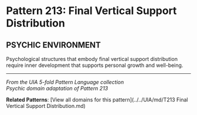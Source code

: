 # Pattern 213: Final Vertical Support Distribution

## PSYCHIC ENVIRONMENT

Psychological structures that embody final vertical support distribution require inner development that supports personal growth and well-being.

---

*From the UIA 5-fold Pattern Language collection*  
*Psychic domain adaptation of Pattern 213*

**Related Patterns**: [View all domains for this pattern](../../UIA/md/T213 Final Vertical Support Distribution.md)
